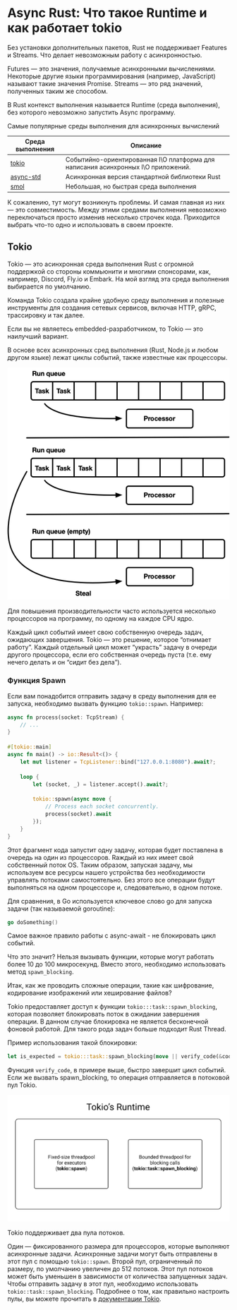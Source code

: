# Asynс Rust: Что такое Runtime и как работает tokio

Без установки дополнительных пакетов, Rust не поддерживает Features и Streams. Что делает невозможным работу с асинхронностью. 

Futures — это значения, получаемые асинхронными вычислениями. Некоторые другие языки программирования (например, JavaScript) называют такие значения Promise.
Streams — это ряд значений, полученных таким же способом.

В Rust контекст выполнения называется Runtime (среда выполнения), без которого невозможно запустить Async программу.

Самые популярные среды выполнения для асинхронных вычислений 

|Среда выполнения|Описание|
|--|--|
|[tokio](https://crates.io/crates/tokio)|Событийно-ориентированная I\O платформа для написания асинхронных I\O приложений.|
|[async-std](https://crates.io/crates/async-std)|Асинхронная версия стандартной библиотеки Rust|
|[smol](https://crates.io/crates/smol)|Небольшая, но быстрая среда выполнения|

К сожалению, тут могут возникнуть проблемы. И самая главная из них — это совместимость. Между этими средами выполнения невозможно переключаться просто изменив несколько строчек кода. Приходится выбрать что-то одно и использовать в своем проекте. 

## Tokio

Tokio — это асинхронная среда выполнения Rust с огромной поддержкой со стороны коммьюнити и многими спонсорами, как, например, Discord, Fly.io и Embark. На мой взгляд эта среда выполнения выбирается по умолчанию.  

Команда Tokio создала крайне удобную среду выполнения и полезные инструменты для создания сетевых сервисов, включая НТТР, gRPC, трассировку и так далее.

Если вы не являетесь embedded-разработчиком, то Tokio — это наилучший вариант. 

В основе всех асинхронных сред выполнения (Rust, Node.js и любом другом языке) лежат циклы событий, также известные как процессоры.

![Rust processor](img/rust_processor.png?raw=true "Rust processor")

Для повышения производительности часто используется несколько процессоров на программу, по одному на каждое CPU ядро.

Каждый цикл событий имеет свою собственную очередь задач, ожидающих завершения. Tokio — это решение, которое “отнимает работу”. Каждый отдельный цикл может “украсть” задачу в очереди другого процессора, если его собственная очередь пуста (т.е. ему нечего делать и он “сидит без дела”).

### Функция Spawn

Если вам понадобится отправить задачу в среду выполнения для ее запуска, необходимо вызвать функцию `tokio::spawn`.
Например:

```rust
async fn process(socket: TcpStream) {
    // ...
}

#[tokio::main]
async fn main() -> io::Result<()> {
    let mut listener = TcpListener::bind("127.0.0.1:8080").await?;

    loop {
        let (socket, _) = listener.accept().await?;

        tokio::spawn(async move {
            // Process each socket concurrently.
            process(socket).await
        });
    }
}
```

Этот фрагмент кода запустит одну задачу, которая будет поставлена в очередь на один из процессоров. Rаждый из них имеет свой собственный поток OS. Таким образом, запуская задачу, мы используем все ресурсы нашего устройства без необходимости управлять потоками самостоятельно. Без этого все операции будут выполняться на одном процессоре и, следовательно, в одном потоке.

Для сравнения, в Go используется ключевое слово go для запуска задачи (так называемой goroutine):

```go
go doSomething()
```

Самое важное правило работы с async-await - не блокировать цикл событий.

Что это значит? Нельзя вызывать функции, которые могут работать более 10 до 100 микросекунд. Вместо этого, необходимо использовать метод `spawn_blocking`.

Итак, как же проводить сложные операции, такие как шифрование, кодирование изображений или хеширование файлов?

Tokio предоставляет доступ к функции `tokio:::task::spawn_blocking`, которая позволяет блокировать поток в ожидании завершения операции. В данном случае блокировка не является бесконечной фоновой работой. Для такого рода задач больше подходит Rust Thread.

Пример использования такой блокировки:

```rust
let is_expected = tokio:::task::spawn_blocking(move || verify_code(&code, &code_hash)).await?;
```

Функция `verify_code`, в примере выше, быстро завершит цикл событий. Если же вызвать spawn_blocking, то операция отправляется в потоковой пул Tokio.

![Rust runtime](img/rust_tokio_runtime.png?raw=true "Rust runtime")

Tokio поддерживает два пула потоков.

Один — фиксированного размера для процессоров, которые выполняют асинхронные задачи. Асинхронные задачи могут быть отправлены в этот пул с помощью `tokio::spawn`. Второй пул, ограниченный по размеру, по умолчанию увеличен до 512 потоков. Этот пул потоков может быть уменьшен в зависимости от количества запущенных задач. Чтобы отправить задачу в этот пул, необходимо использовать `tokio::task::spawn_blocking`. Подробнее о том, как правильно настроить пулы, вы можете прочитать в [документации Tokio](https://docs.rs/tokio/latest/tokio/runtime/struct.Builder.html#method.max_blocking_threads).